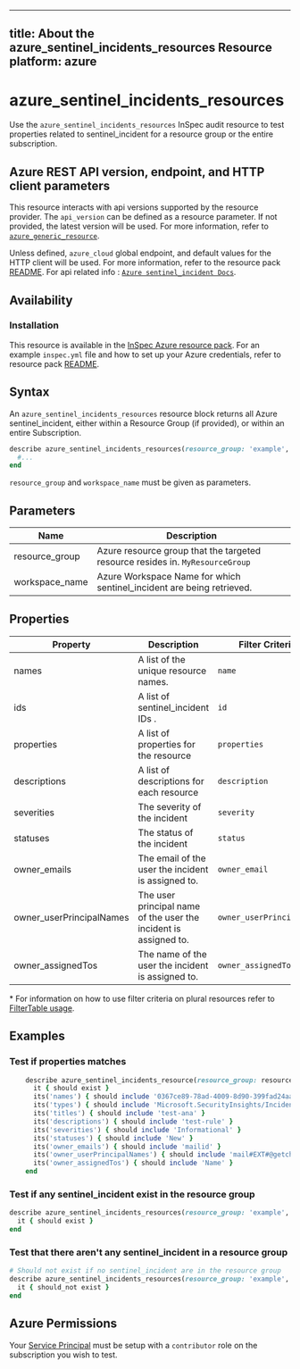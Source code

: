 ---
title: About the azure_sentinel_incidents_resources Resource
platform: azure
  ---

# azure_sentinel_incidents_resources

Use the `azure_sentinel_incidents_resources` InSpec audit resource to test properties related to sentinel_incident for a resource group or the entire subscription.

## Azure REST API version, endpoint, and HTTP client parameters

This resource interacts with api versions supported by the resource provider.
The `api_version` can be defined as a resource parameter.
If not provided, the latest version will be used.
For more information, refer to [`azure_generic_resource`](azure_generic_resource.md).

Unless defined, `azure_cloud` global endpoint, and default values for the HTTP client will be used.
For more information, refer to the resource pack [README](../../README.md).
For api related info : [`Azure sentinel_incident Docs`](https://docs.microsoft.com/en-us/rest/api/securityinsights/incidents/list).
## Availability

### Installation

This resource is available in the [InSpec Azure resource pack](https://github.com/inspec/inspec-azure).
For an example `inspec.yml` file and how to set up your Azure credentials, refer to resource pack [README](../../README.md#Service-Principal).

## Syntax

An `azure_sentinel_incidents_resources` resource block returns all Azure sentinel_incident, either within a Resource Group (if provided), or within an entire Subscription.

  ```ruby
  describe azure_sentinel_incidents_resources(resource_group: 'example', workspace_name: 'fn') do
    #...
  end
  ```
`resource_group` and `workspace_name` must be given as parameters.


## Parameters

| Name                           | Description                                                                       |
  |--------------------------------|-----------------------------------------------------------------------------------|
| resource_group                 | Azure resource group that the targeted resource resides in. `MyResourceGroup`     |
| workspace_name | Azure Workspace Name for which sentinel_incident are being retrieved.|

## Properties

| Property        | Description                                            | Filter Criteria<superscript>*</superscript> |
  |-----------------|---------------------------------------------------------|-----------------|
| names           | A list of the unique resource names.                    | `name`          |
| ids             | A list of sentinel_incident IDs .                       | `id`            |
| properties      | A list of properties for the resource                   | `properties`          |
| descriptions      | A list of descriptions for each resource              | `description`          |
| severities | The severity of the incident                                 | `severity` |
| statuses| The status of the incident                                      | `status` |
| owner_emails | The email of the user the incident is assigned to.         | `owner_email` |
| owner_userPrincipalNames| The user principal name of the user the incident is assigned to. | `owner_userPrincipalName` |
| owner_assignedTos | The name of the user the incident is assigned to. | `owner_assignedTo` |

<superscript>*</superscript> For information on how to use filter criteria on plural resources refer to [FilterTable usage](https://github.com/inspec/inspec/blob/master/dev-docs/filtertable-usage.md).

## Examples

### Test if properties matches

```ruby
    describe azure_sentinel_incidents_resource(resource_group: resource_group, workspace_name: 'workspace_name') do
      it { should exist }
      its('names') { should include '0367ce89-78ad-4009-8d90-399fad24aabf' }
      its('types') { should include 'Microsoft.SecurityInsights/Incidents' }
      its('titles') { should include 'test-ana' }
      its('descriptions') { should include 'test-rule' }
      its('severities') { should include 'Informational' }
      its('statuses') { should include 'New' }
      its('owner_emails') { should include 'mailid' }
      its('owner_userPrincipalNames') { should include 'mail#EXT#@getchef.onmicrosoft.com' }
      its('owner_assignedTos') { should include 'Name' }
    end
```

### Test if any sentinel_incident exist in the resource group

  ```ruby
  describe azure_sentinel_incidents_resources(resource_group: 'example', workspace_name: 'fn') do
    it { should exist }
  end
  ```
### Test that there aren't any sentinel_incident in a resource group

  ```ruby
  # Should not exist if no sentinel_incident are in the resource group
  describe azure_sentinel_incidents_resources(resource_group: 'example', workspace_name: 'fake') do
    it { should_not exist }
  end
  ```
## Azure Permissions

Your [Service Principal](https://docs.microsoft.com/en-us/azure/azure-resource-manager/resource-group-create-service-principal-portal) must be setup with a `contributor` role on the subscription you wish to test.
